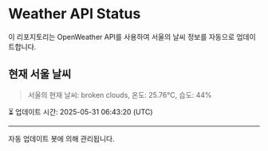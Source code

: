 
# Weather API Status

이 리포지토리는 OpenWeather API를 사용하여 서울의 날씨 정보를 자동으로 업데이트합니다.

## 현재 서울 날씨
> 서울의 현재 날씨: broken clouds, 온도: 25.76°C, 습도: 44%

⏳ 업데이트 시간: 2025-05-31 06:43:20 (UTC)

---
자동 업데이트 봇에 의해 관리됩니다.
